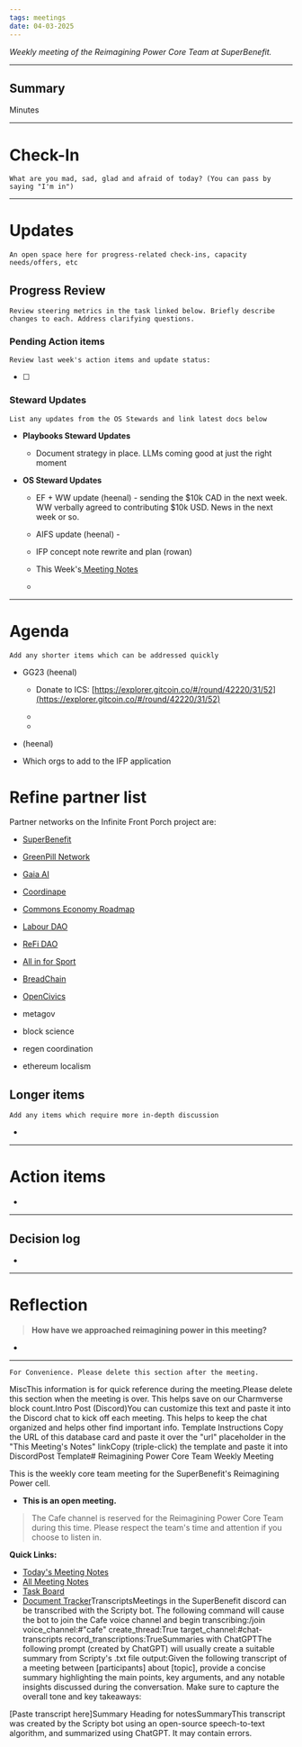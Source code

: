 ```yaml
---
tags: meetings
date: 04-03-2025
---
```

_Weekly meeting of the Reimagining Power Core Team at SuperBenefit._

---

## Summary

Minutes 

---

# Check-In

`What are you mad, sad, glad and afraid of today? (You can pass by saying "I'm in")`

---

# Updates

`An open space here for progress-related check-ins, capacity needs/offers, etc`

## Progress Review

`Review steering metrics in the task linked below. Briefly describe changes to each. Address clarifying questions.`

   

### Pending Action items

`Review last week's action items and update status:`

- [ ]  

### Steward Updates

`List any updates from the OS Stewards and link latest docs below`

- **Playbooks Steward Updates**

  - Document strategy in place. LLMs coming good at just the right moment

- **OS Steward Updates**

  - EF + WW update (heenal) - sending the $10k CAD in the next week. WW verbally agreed to contributing $10k USD. News in the next week or so. 

  - AIFS update (heenal) - 

  - IFP concept note rewrite and plan (rowan)

  - This Week's[ Meeting Notes](https://app.charmverse.io/superbenefit/os-stewards-meeting-32-1-4-25-73494079609317)

  - 

---

# Agenda

`Add any shorter items which can be addressed quickly`

- GG23 (heenal)

  - Donate to ICS: [https://explorer.gitcoin.co/#/round/42220/31/52](https://explorer.gitcoin.co/#/round/42220/31/52)

  -  

  -   

-  (heenal)

- Which orgs to add to the IFP application

# Refine partner list

Partner networks on the Infinite Front Porch project are:

- [SuperBenefit](https://superbenefit.org/)

- [GreenPill Network ](https://greenpill.network/)

- [Gaia AI](https://www.gaiaai.app/)

- [Coordinape](https://coordinape.com/)

- [Commons Economy Roadmap](https://www.commonseconomy.org/Commons-Economy-Roadmap-6014ead2bd9d484a964a9aba1dcf1b4e)

- [Labour DAO](https://thelabordao.com)

- [ReFi DAO](https://www.refidao.com/) 

- [All in for Sport](https://allinforsport.org)

- [BreadChain](https://breadchain.xyz)

- [OpenCivics](https://opencivics.co)

- metagov

- block science

- regen coordination

- ethereum localism


## Longer items

`Add any items which require more in-depth discussion`

- 

---

# Action items

- 

---

## Decision log

-    

---

# Reflection 

> **How have we approached reimagining power in this meeting?**

-  

---

`For Convenience. Please delete this section after the meeting.`

MiscThis information is for quick reference during the meeting.Please delete this section when the meeting is over. This helps save on our Charmverse block count.Intro Post (Discord)You can customize this text and paste it into the Discord chat to kick off each meeting. This helps to keep the chat organized and helps other find important info. Template Instructions Copy the URL of this database card and paste it over the "url" placeholder in the "This Meeting's Notes" linkCopy (triple-click) the template and paste it into DiscordPost Template# Reimagining Power Core Team Weekly Meeting

This is the weekly core team meeting for the SuperBenefit's Reimagining Power cell.

- __This is an **open** meeting.__  
> The Cafe channel is reserved for the Reimagining Power Core Team during this time. Please respect the team's time and attention if you choose to listen in.

**Quick Links:**
- [Today's Meeting Notes](url)  
- [All Meeting Notes](https://app.charmverse.io/superbenefit/meeting-notes-reimagining-power-9995214806368862)  
- [Task Board](https://app.charmverse.io/superbenefit/task-board-reimagining-power-18270894134568505)
- [Document Tracker](https://app.charmverse.io/superbenefit/documents-reimagining-power-8236079332321762)TranscriptsMeetings in the SuperBenefit discord can be transcribed with the Scripty bot. The following command will cause the bot to join the Cafe voice channel and begin transcribing:/join voice_channel:#"cafe" create_thread:True target_channel:#chat-transcripts record_transcriptions:TrueSummaries with ChatGPTThe following prompt (created by ChatGPT) will usually create a suitable summary from Scripty's .txt file output:Given the following transcript of a meeting between [participants] about [topic], provide a concise summary highlighting the main points, key arguments, and any notable insights discussed during the conversation. Make sure to capture the overall tone and key takeaways:

[Paste transcript here]Summary Heading for notesSummaryThis transcript was created by the Scripty bot using an open-source speech-to-text algorithm, and summarized using ChatGPT. It may contain errors.<Paste summary here>

# 